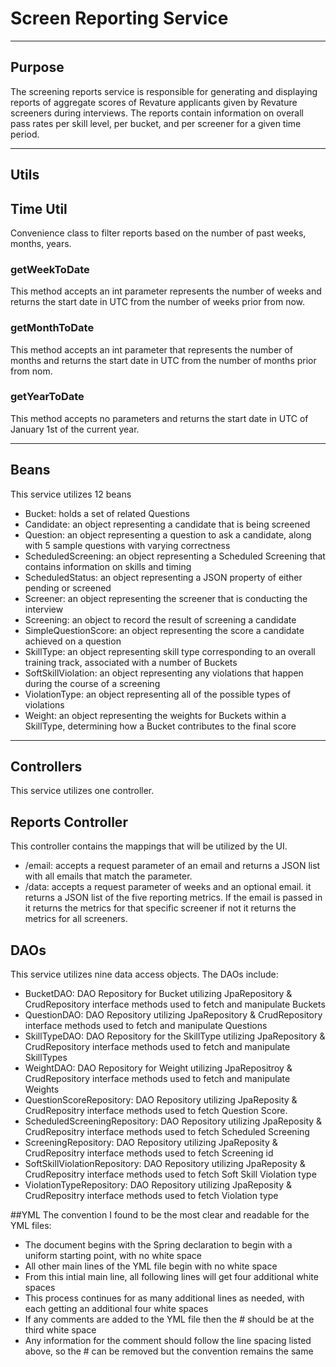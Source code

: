 # Screen Reporting Service

***

## Purpose
The screening reports service is responsible for generating and displaying reports of aggregate scores of Revature applicants given by Revature screeners during interviews. The reports contain information on overall pass rates per skill level, per bucket, and per screener for a given time period.

***
## Utils
## Time Util
Convenience class to filter reports based on the number of past weeks, months, years.
### getWeekToDate
This method accepts an int parameter represents the number of weeks and returns the start date in UTC from the number of weeks prior from now.
### getMonthToDate
This method accepts an int parameter that represents the number of months and returns the start date in UTC from the number of months prior from nom.
### getYearToDate
This method accepts no parameters and returns the start date in UTC of January 1st of the current year.
***

## Beans
This service utilizes 12 beans
- Bucket: holds a set of related Questions
- Candidate: an object representing a candidate that is being screened
- Question: an object representing a question to ask a candidate, along with 5 sample questions with varying correctness
- ScheduledScreening: an object representing a Scheduled Screening that contains information on skills and timing
- ScheduledStatus: an object representing a JSON property of either pending or screened
- Screener: an object representing the screener that is conducting the interview
- Screening: an object to record the result of screening a candidate
- SimpleQuestionScore: an object representing the score a candidate achieved on a question
- SkillType: an object representing skill type corresponding to an overall training track, associated with a number of Buckets
- SoftSkillViolation: an object representing any violations that happen during the course of a screening
- ViolationType: an object representing all of the possible types of violations
- Weight: an object representing the weights for Buckets within a SkillType, determining how a Bucket contributes to the final score
***
## Controllers
This service utilizes one controller.
## Reports Controller
This controller contains the mappings that will be utilized by the UI.
- /email: accepts a request parameter of an email and returns a JSON list with all emails that match the parameter.
- /data: accepts a request parameter of weeks and an optional email. it returns a JSON list of the five reporting metrics. If the email is passed in it returns the metrics for that specific screener if not it returns the metrics for all screeners.
## DAOs
This service utilizes nine data access objects.
The DAOs include:
- BucketDAO: DAO Repository for Bucket utilizing JpaRepository & CrudRepository interface methods used to fetch and manipulate Buckets
- QuestionDAO: DAO Repository utilizing JpaRepository & CrudRepository interface methods used to fetch and manipulate Questions
- SkillTypeDAO: DAO Repository for the SkillType utilizing JpaRepository & CrudRepository interface methods used to fetch and manipulate SkillTypes
- WeightDAO: DAO Repository for Weight utilizing JpaRepositroy & CrudRepository interface methods used to fetch and manipulate Weights
- QuestionScoreRepository: DAO Repository utilizing JpaReposity & CrudRepositry interface methods used to fetch Question Score.
- ScheduledScreeningRepository: DAO Repository utilizing JpaReposity & CrudRepositry interface methods used to fetch Scheduled Screening
- ScreeningRepository: DAO Repository utilizing JpaReposity & CrudRepositry interface methods used to fetch Screening id
- SoftSkillViolationRepository: DAO Repository utilizing JpaReposity & CrudRepositry interface methods used to fetch Soft Skill Violation type
- ViolationTypeRepository: DAO Repository utilizing JpaReposity & CrudRepositry interface methods used to fetch Violation type

##YML
The convention I found to be the most clear and readable for the YML files:
- The document begins with the Spring declaration to begin with a uniform starting point, with no white space
- All other main lines of the YML file begin with no white space 
- From this intial main line, all following lines will get four additional white spaces
- This process continues for as many additional lines as needed, with each getting an additional four white spaces
- If any comments are added to the YML file then the # should be at the third white space
- Any information for the comment should follow the line spacing listed above, so the # can be removed but the convention remains the same